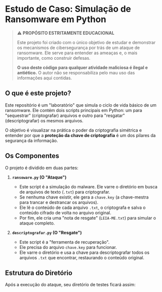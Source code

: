 # Estudo de Caso: Simulação de Ransomware em Python

> ⚠️ **PROPÓSITO ESTRITAMENTE EDUCACIONAL**
>
> Este projeto foi criado com o único objetivo de estudar e demonstrar os mecanismos de cibersegurança por trás de um ataque de ransomware. Ele serve para entender as ameaças e, o mais importante, como construir defesas.
>
> **O uso deste código para qualquer atividade maliciosa é ilegal e antiético.** O autor não se responsabiliza pelo mau uso das informações aqui contidas.

## O que é este projeto?

Este repositório é um "laboratório" que simula o ciclo de vida básico de um ransomware. Ele contém dois scripts principais em Python: um para "sequestrar" (criptografar) arquivos e outro para "resgatar" (descriptografar) os mesmos arquivos.

O objetivo é visualizar na prática o poder da criptografia simétrica e entender por que a **proteção da chave de criptografia** é um dos pilares da segurança da informação.

## Os Componentes

O projeto é dividido em duas partes:

1.  **`ransoware.py` (O "Ataque")**
    * Este script é a simulação do malware. Ele varre o diretório em busca de arquivos de texto (`.txt`) para criptografar.
    * Se nenhuma chave existir, ele gera a `chave.key` (a chave-mestra para trancar e destrancar os arquivos).
    * Ele lê o conteúdo de cada arquivo `.txt`, o criptografa e salva o conteúdo cifrado de volta no arquivo original.
    * Por fim, ele cria uma "nota de resgate" (`LEIA-ME.txt`) para simular o ataque completo.

2.  **`descriptografar.py` (O "Resgate")**
    * Este script é a "ferramenta de recuperação".
    * Ele precisa do arquivo `chave.key` para funcionar.
    * Ele varre o diretório e usa a chave para descriptografar todos os arquivos `.txt` que encontrar, restaurando o conteúdo original.

## Estrutura do Diretório

Após a execução do ataque, seu diretório de testes ficará assim:
